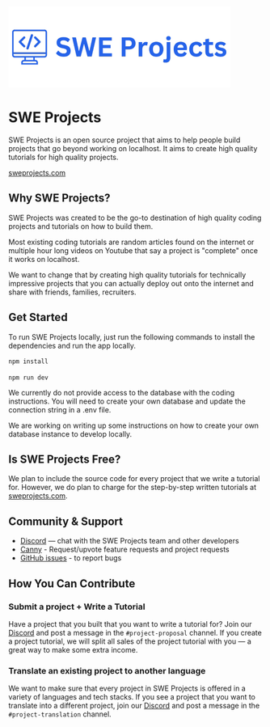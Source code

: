 <img  src="./assets/SWEProjects-logo-large.png" alt="SWEProjects" width="440" height="160">


# SWE Projects

SWE Projects is an open source project that aims to help people build projects that go beyond working on localhost.
It aims to create high quality tutorials for high quality projects. 

[sweprojects.com](https://sweprojects.com)


## Why SWE Projects?
SWE Projects was created to be the go-to destination of high quality coding projects and tutorials on how to build them.

Most existing coding tutorials are random articles found on the internet or multiple hour long videos on Youtube that say a project is "complete" once it works on localhost.

We want to change that by creating high quality tutorials for technically impressive projects that you can actually deploy out onto the internet and share with friends, families, recruiters. 


## Get Started
To run SWE Projects locally, just run the following commands to install the dependencies and run the app locally.

```
npm install

npm run dev
```

We currently do not provide access to the database with the coding instructions. You will need to create your own database and update the connection string in a .env file.

We are working on writing up some instructions on how to create your own database instance to develop locally. 

## Is SWE Projects Free?

We plan to include the source code for every project that we write a tutorial for. However, we do plan to charge for the step-by-step written tutorials at [sweprojects.com](https://sweprojects.com).

## Community & Support


* [Discord](https://discord.gg/2p2e5tTmzw) — chat with the SWE Projects team and other developers
* [Canny](https://sweprojects.canny.io/feature-requests) - Request/upvote feature requests and project requests
* [GitHub issues](https://github.com/YourAverageTechBro/SWEProjects/issues/new) - to report bugs

## How You Can Contribute
### Submit a project + Write a Tutorial

Have a project that you built that you want to write a tutorial for? Join our [Discord](https://discord.gg/2p2e5tTmzw) and
post a message in the `#project-proposal` channel. If you create a project tutorial, we will split all sales of the
project tutorial with you — a great way to make some extra income. 

### Translate an existing project to another language
We want to make sure that every project in SWE Projects is offered in a variety of languages and tech stacks.
If you see a project that you want to translate into a different project, join our [Discord](https://discord.gg/2p2e5tTmzw)
and post a message in the `#project-translation` channel.

